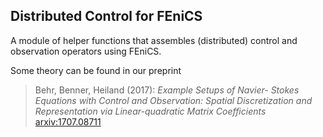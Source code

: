 Distributed Control for FEniCS
---

A module of helper functions that assembles (distributed) control and observation
operators using FEniCS.

Some theory can be found in our preprint

> Behr, Benner, Heiland (2017): *Example Setups of Navier- Stokes Equations with
> Control and Observation: Spatial Discretization and Representation via
> Linear-quadratic Matrix Coefficients*
> [arxiv:1707.08711](http://arxiv.org/abs/1707.08711)
